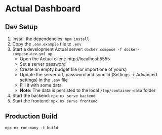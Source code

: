 # Actual Dashboard

## Dev Setup

1. Install the dependencies: `npm install`
1. Copy the `.env.example` file to `.env`
1. Start a development Actual server: `docker compose -f docker-compose.dev.yml up`
   - Open the Actual client: http://localhost:5555
   - Set a server password
   - Create an empty budget file (or import one of yours)
   - Update the server url, password and sync id (Settings → Advanced settings) in the `.env` file
   - Fill it with some data
   - **Note:** The data is persisted to the local `/tmp/container-data` folder
1. Start the backend: `npx nx serve backend`
1. Start the frontend: `npx nx serve frontend`

## Production Build

`npx nx run-many -t build`
